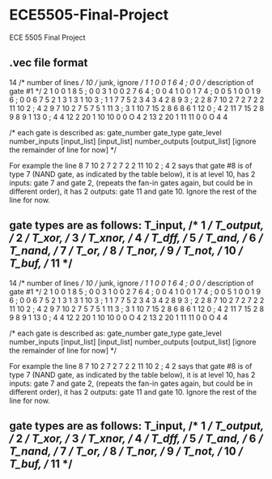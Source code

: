 # ECE5505-Final-Project
ECE 5505 Final Project

.vec file format
----------------------------------------------------------------
14                  /* number of lines */
10                  /* junk, ignore */
1 1 0 0 1 6 4 ; 0 0         /* description of gate #1 */
2 1 0 0 1 8 5 ; 0 0
3 1 0 0 2 7 6 4 ; 0 0
4 1 0 0 1 7 4 ; 0 0
5 1 0 0 1 9 6 ; 0 0
6 7 5 2 1 3 1 3 1 10 3 ; 1 1
7 7 5 2 3 4 3 4 2 8 9 3 ; 2 2
8 7 10 2 7 2 7 2 2 11 10 2 ; 4 2
9 7 10 2 7 5 7 5 1 11 3 ; 3 1
10 7 15 2 8 6 8 6 1 12 0 ; 4 2
11 7 15 2 8 9 8 9 1 13 0 ; 4 4
12 2 20 1 10 10 0 0 O 4 2
13 2 20 1 11 11 0 0 O 4 4

/* each gate is described as:
gate_number gate_type gate_level number_inputs [input_list] [input_list]
number_outputs [output_list] [ignore the remainder of line for now] */

For example the line
8 7 10 2 7 2 7 2 2 11 10 2 ; 4 2
says that gate #8 is of type 7 (NAND gate, as indicated by the table below),
it is at level 10, has 2 inputs: gate 7 and gate 2, (repeats the fan-in
gates again, but could be in different order), it has 2 outputs: gate 11 and 
gate 10.  Ignore the rest of the line for now.

gate types are as follows:
T_input,        /* 1 */
T_output,       /* 2 */
T_xor,          /* 3 */
T_xnor,         /* 4 */
T_dff,          /* 5 */
T_and,          /* 6 */
T_nand,         /* 7 */
T_or,           /* 8 */
T_nor,          /* 9 */
T_not,          /* 10 */
T_buf,          /* 11 */
-------------------------------------------------------------------------------------------------------------------------
14                 /* number of lines */
10                 /* junk, ignore */
1 1 0 0 1 6 4 ; 0 0            /* description of gate #1 */
2 1 0 0 1 8 5 ; 0 0
3 1 0 0 2 7 6 4 ; 0 0
4 1 0 0 1 7 4 ; 0 0
5 1 0 0 1 9 6 ; 0 0
6 7 5 2 1 3 1 3 1 10 3 ; 1 1
7 7 5 2 3 4 3 4 2 8 9 3 ; 2 2
8 7 10 2 7 2 7 2 2 11 10 2 ; 4 2
9 7 10 2 7 5 7 5 1 11 3 ; 3 1
10 7 15 2 8 6 8 6 1 12 0 ; 4 2
11 7 15 2 8 9 8 9 1 13 0 ; 4 4
12 2 20 1 10 10 0 0 O 4 2
13 2 20 1 11 11 0 0 O 4 4

/* each gate is described as:
gate_number gate_type gate_level number_inputs [input_list] [input_list]
number_outputs [output_list] [ignore the remainder of line for now] */

For example the line
8 7 10 2 7 2 7 2 2 11 10 2 ; 4 2
says that gate #8 is of type 7 (NAND gate, as indicated by the table below),
it is at level 10, has 2 inputs: gate 7 and gate 2, (repeats the fan-in
gates again, but could be in different order), it has 2 outputs: gate 11 and 
gate 10.  Ignore the rest of the line for now.

gate types are as follows:
T_input,        /* 1 */
T_output,       /* 2 */
T_xor,          /* 3 */
T_xnor,         /* 4 */
T_dff,          /* 5 */
T_and,          /* 6 */
T_nand,         /* 7 */
T_or,           /* 8 */
T_nor,          /* 9 */
T_not,          /* 10 */
T_buf,          /* 11 */
---------------------------------------------------------
